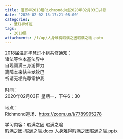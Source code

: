 ```yaml
---
title: 温哥华2018届Richmond小组2020年02月03日共修
date: '2020-02-02 13:17:21-08:00'
categories:
  - 慧灯禅修班
tags:
  - 2018届
attachments: /f/up/人身难得睱满之因睱满之喻.pptx
---
```

2018届温哥华慧灯小组共修通知：\
诸法等性本基法界中\
自现圆满三身游舞力\
离障本来怙主龙钦巴\
祈请无垢光尊常护我\
\
时间：\
2020年02月03日 星期一，下午6：30\
\
地点：\
Richmond道场、<https://zoom.us/j/7789995278>  

学习内容：暇满之因 暇满之喻  
[暇满之因-暇满之喻.docx](https://hdvblob.blob.core.windows.net/hdv/f/up/暇满之因-暇满之喻.docx)
[人身难得睱满之因睱满之喻.pptx](https://hdvblob.blob.core.windows.net/hdv/f/up/人身难得睱满之因睱满之喻.pptx)

